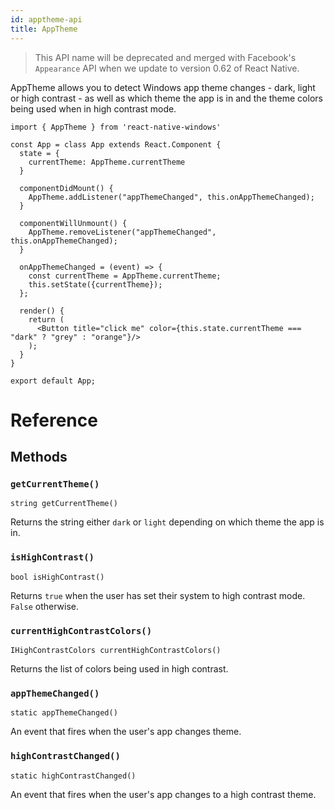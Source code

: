 ```yaml
---
id: apptheme-api
title: AppTheme
---
```


> This API name will be deprecated and merged with Facebook's ``Appearance`` API when we update to version 0.62 of React Native.

AppTheme allows you to detect Windows app theme changes - dark, light or high contrast - as well as which theme the app is in and the theme colors being used when in high contrast mode.

```
import { AppTheme } from 'react-native-windows'

const App = class App extends React.Component {
  state = {
    currentTheme: AppTheme.currentTheme
  }

  componentDidMount() {
    AppTheme.addListener("appThemeChanged", this.onAppThemeChanged);
  }

  componentWillUnmount() {
    AppTheme.removeListener("appThemeChanged", this.onAppThemeChanged);
  }

  onAppThemeChanged = (event) => {
    const currentTheme = AppTheme.currentTheme;
    this.setState({currentTheme});
  };

  render() {
    return (
      <Button title="click me" color={this.state.currentTheme === "dark" ? "grey" : "orange"}/>
    );
  }
}

export default App;
```

# Reference

## Methods

### ``getCurrentTheme()``

```
string getCurrentTheme()
```

Returns the string either ``dark`` or ``light`` depending on which theme the app is in.

### ``isHighContrast()``

```
bool isHighContrast()
```

Returns ``true`` when the user has set their system to high contrast mode. ``False`` otherwise.

### ``currentHighContrastColors()``

```
IHighContrastColors currentHighContrastColors()
```

Returns the list of colors being used in high contrast.

### ``appThemeChanged()``

```
static appThemeChanged()
```

An event that fires when the user's app changes theme.

### ``highContrastChanged()``

```
static highContrastChanged()
```

An event that fires when the user's app changes to a high contrast theme.
